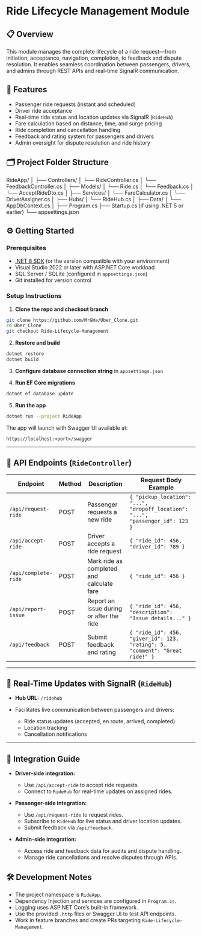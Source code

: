 
# Ride Lifecycle Management Module


## 📋 Overview

This module manages the complete lifecycle of a ride request—from initiation, acceptance, navigation, completion, to feedback and dispute resolution. It enables seamless coordination between passengers, drivers, and admins through REST APIs and real-time SignalR communication.



## 🚀 Features

- Passenger ride requests (instant and scheduled)
- Driver ride acceptance
- Real-time ride status and location updates via SignalR (`RideHub`)
- Fare calculation based on distance, time, and surge pricing
- Ride completion and cancellation handling
- Feedback and rating system for passengers and drivers
- Admin oversight for dispute resolution and ride history


## 🗂️ Project Folder Structure


RideApp/
│
├── Controllers/
│   └── RideController.cs
│   └── FeedbackController.cs
│
├── Models/
│   └── Ride.cs
│   └── Feedback.cs
│   └── AcceptRideDto.cs
│
├── Services/
│   └── FareCalculator.cs
│   └── DriverAssigner.cs
│
├── Hubs/
│   └── RideHub.cs
│
├── Data/
│   └── AppDbContext.cs
│
├── Program.cs
├── Startup.cs (if using .NET 5 or earlier)
└── appsettings.json


## ⚙️ Getting Started

### Prerequisites

- [.NET 8 SDK](https://dotnet.microsoft.com/en-us/download/dotnet/8.0) (or the version compatible with your environment)
- Visual Studio 2022 or later with ASP.NET Core workload
- SQL Server / SQLite (configured in `appsettings.json`)
- Git installed for version control



### Setup Instructions

1. **Clone the repo and checkout branch**

```bash
git clone https://github.com/MrGWa/Uber_Clone.git
cd Uber_Clone
git checkout Ride-Lifecycle-Management
````

2. **Restore and build**

```bash
dotnet restore
dotnet build
```

3. **Configure database connection string** in `appsettings.json`

4. **Run EF Core migrations**

```bash
dotnet ef database update
```

5. **Run the app**

```bash
dotnet run --project RideApp
```

The app will launch with Swagger UI available at:

```
https://localhost:<port>/swagger
```

---

## 🔗 API Endpoints (`RideController`)

| Endpoint             | Method | Description                               | Request Body Example                                                           |
| -------------------- | ------ | ----------------------------------------- | ------------------------------------------------------------------------------ |
| `/api/request-ride`  | POST   | Passenger requests a new ride             | `{ "pickup_location": "...", "dropoff_location": "...", "passenger_id": 123 }` |
| `/api/accept-ride`   | POST   | Driver accepts a ride request             | `{ "ride_id": 456, "driver_id": 789 }`                                         |
| `/api/complete-ride` | POST   | Mark ride as completed and calculate fare | `{ "ride_id": 456 }`                                                           |
| `/api/report-issue`  | POST   | Report an issue during or after the ride  | `{ "ride_id": 456, "description": "Issue details..." }`                        |
| `/api/feedback`      | POST   | Submit feedback and rating                | `{ "ride_id": 456, "giver_id": 123, "rating": 5, "comment": "Great ride!" }`   |

---

## 📡 Real-Time Updates with SignalR (`RideHub`)

* **Hub URL:** `/ridehub`
* Facilitates live communication between passengers and drivers:

  * Ride status updates (accepted, en route, arrived, completed)
  * Location tracking
  * Cancellation notifications

---

## 🔧 Integration Guide

* **Driver-side integration:**

  * Use `/api/accept-ride` to accept ride requests.
  * Connect to `RideHub` for real-time updates on assigned rides.

* **Passenger-side integration:**

  * Use `/api/request-ride` to request rides.
  * Subscribe to `RideHub` for live status and driver location updates.
  * Submit feedback via `/api/feedback`.

* **Admin-side integration:**

  * Access ride and feedback data for audits and dispute handling.
  * Manage ride cancellations and resolve disputes through APIs.



## 🛠️ Development Notes

* The project namespace is `RideApp`.
* Dependency Injection and services are configured in `Program.cs`.
* Logging uses ASP.NET Core’s built-in framework.
* Use the provided `.http` files or Swagger UI to test API endpoints.
* Work in feature branches and create PRs targeting `Ride-Lifecycle-Management`.


